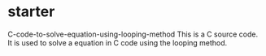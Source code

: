 # starter
C-code-to-solve-equation-using-looping-method
This is a C source code.
It is used to solve a equation in C code using the looping method.
